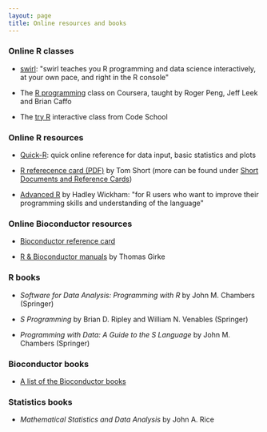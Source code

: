 ```yaml
---
layout: page
title: Online resources and books
---
```


### Online R classes

- [swirl](http://swirlstats.com/): "swirl teaches you R programming and data science interactively, at your own pace, and right in the R console"

- The [R programming](http://tryr.codeschool.com/) class on Coursera, taught by Roger Peng, Jeff Leek and Brian Caffo

- The [try R](http://tryr.codeschool.com/) interactive class from Code School 

### Online R resources

- [Quick-R](http://www.statmethods.net/): quick online reference for data input, basic statistics and plots

- [R referecence card (PDF)](http://cran.r-project.org/doc/contrib/Short-refcard.pdf) by Tom Short (more can be found under [Short Documents and Reference Cards](http://cran.r-project.org/other-docs.html))

- [Advanced R](http://adv-r.had.co.nz/) by Hadley Wickham: "for R users who want to improve their programming skills and understanding of the language"

### Online Bioconductor resources

- [Bioconductor reference card](https://github.com/mikelove/bioc-refcard)

- [R & Bioconductor manuals](http://manuals.bioinformatics.ucr.edu/home/R_BioCondManual)
  by Thomas Girke

### R books

- *Software for Data Analysis: Programming with R* by John M. Chambers (Springer)

- *S Programming* by Brian D. Ripley and William N. Venables (Springer)

- *Programming with Data: A Guide to the S Language* by John M. Chambers (Springer)

### Bioconductor books

- [A list of the Bioconductor books](http://www.bioconductor.org/help/publications/)

### Statistics books

- *Mathematical Statistics and Data Analysis* by John A. Rice

